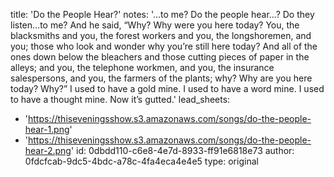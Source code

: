 title: 'Do the People Hear?'
notes: '…to me? Do the people hear...? Do they listen…to me? And he said, “Why? Why were you here today? You, the blacksmiths and you, the forest workers and you, the longshoremen, and you; those who look and wonder why you’re still here today? And all of the ones down below the bleachers and those cutting pieces of paper in the alleys; and you, the telephone workmen, and you, the insurance salespersons, and you, the farmers of the plants; why? Why are you here today? Why?” I used to have a gold mine. I used to have a word mine. I used to have a thought mine. Now it’s gutted.'
lead_sheets:
  - 'https://thiseveningsshow.s3.amazonaws.com/songs/do-the-people-hear-1.png'
  - 'https://thiseveningsshow.s3.amazonaws.com/songs/do-the-people-hear-2.png'
id: 0dbdd110-c6e8-4e7d-8933-ff91e6818e73
author: 0fdcfcab-9dc5-4bdc-a78c-4fa4eca4e4e5
type: original
